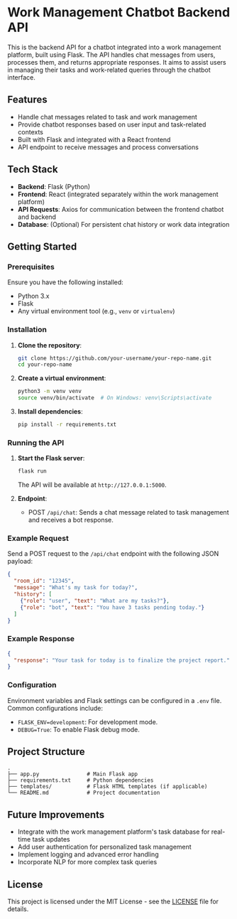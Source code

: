 
# Work Management Chatbot Backend API

This is the backend API for a chatbot integrated into a work management platform, built using Flask. The API handles chat messages from users, processes them, and returns appropriate responses. It aims to assist users in managing their tasks and work-related queries through the chatbot interface.

## Features
- Handle chat messages related to task and work management
- Provide chatbot responses based on user input and task-related contexts
- Built with Flask and integrated with a React frontend
- API endpoint to receive messages and process conversations

## Tech Stack
- **Backend**: Flask (Python)
- **Frontend**: React (integrated separately within the work management platform)
- **API Requests**: Axios for communication between the frontend chatbot and backend
- **Database**: (Optional) For persistent chat history or work data integration

## Getting Started

### Prerequisites
Ensure you have the following installed:
- Python 3.x
- Flask
- Any virtual environment tool (e.g., `venv` or `virtualenv`)

### Installation

1. **Clone the repository**:
   ```bash
   git clone https://github.com/your-username/your-repo-name.git
   cd your-repo-name
   ```

2. **Create a virtual environment**:
   ```bash
   python3 -m venv venv
   source venv/bin/activate  # On Windows: venv\Scripts\activate
   ```

3. **Install dependencies**:
   ```bash
   pip install -r requirements.txt
   ```

### Running the API

1. **Start the Flask server**:
   ```bash
   flask run
   ```

   The API will be available at `http://127.0.0.1:5000`.

2. **Endpoint**:
   - POST `/api/chat`: Sends a chat message related to task management and receives a bot response.

### Example Request

Send a POST request to the `/api/chat` endpoint with the following JSON payload:

```json
{
  "room_id": "12345",
  "message": "What's my task for today?",
  "history": [
    {"role": "user", "text": "What are my tasks?"},
    {"role": "bot", "text": "You have 3 tasks pending today."}
  ]
}
```

### Example Response
```json
{
  "response": "Your task for today is to finalize the project report."
}
```

### Configuration

Environment variables and Flask settings can be configured in a `.env` file. Common configurations include:
- `FLASK_ENV=development`: For development mode.
- `DEBUG=True`: To enable Flask debug mode.

## Project Structure

```
.
├── app.py               # Main Flask app
├── requirements.txt     # Python dependencies
├── templates/           # Flask HTML templates (if applicable)
└── README.md            # Project documentation
```

## Future Improvements

- Integrate with the work management platform's task database for real-time task updates
- Add user authentication for personalized task management
- Implement logging and advanced error handling
- Incorporate NLP for more complex task queries

## License
This project is licensed under the MIT License - see the [LICENSE](LICENSE) file for details.
